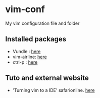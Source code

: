 # vim-conf
My vim configuration file and folder

## Installed packages
* Vundle : [here](https://github.com/VundleVim/Vundle.vim)
* vim-airline: [here](https://github.com/bling/vim-airline)
* ctrl-p : [here](https://github.com/kien/ctrlp.vim)

## Tuto and external website
* 'Turning vim to a IDE' safarionline. [here](https://www.safaribooksonline.com/blog/2014/11/23/way-vim-ide/)
